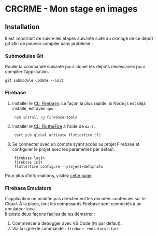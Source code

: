 # CRCRME - Mon stage en images

## Installation

Il est important de suivre les étapes suivante suite au clonage de ce dépôt git afin de pouvoir compiler sans problème :  

### Submodules Git

Rouler la commande suivante pour cloner les dépôts nécessaires pour compiler l'application.

    git submodule update --init

### Firebase

1. Installer le [CLI Firebase](https://firebase.google.com/docs/cli#setup_update_cli). La façon la plus rapide, si Node.js est déjà installé, est avec `npm` :    

        npm install -g firebase-tools

2. Installer le [CLI FlutterFire](https://pub.dev/packages/flutterfire_cli) à l'aide de `dart`.

        dart pub global activate flutterfire_cli

3. Se connecter avec un compte ayant accès au projet Firebase et configurer le projet avec les paramètres par défaut.

        firebase login
        firebase init
        flutterfire configure --project=defiphoto

Pour plus d'informations, visitez [cette page](https://firebase.google.com/docs/flutter/setup).

### Firebase Emulators

L'application ne modifie pas directement les données contenues sur le Cloud. À la place, tout les composants Firebase sont connectés à un emulateur local.  
Il existe deux façons faciles de les démarrer :

1. Commencer à debogger avec VS Code (`F5` par défaut).
2. Via la ligne de commande : `firebase emulators:start`
